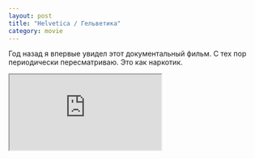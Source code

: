 ```yaml
---
layout: post
title: "Helvetica / Гельветика"
category: movie
---
```

Год назад я впервые увидел этот документальный фильм. С тех пор периодически пересматриваю. Это как наркотик.

<iframe class="video" src="https://player.vimeo.com/video/398873298"></iframe>
